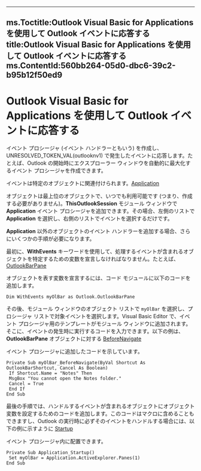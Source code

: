 

---
ms.Toctitle:Outlook Visual Basic for Applications を使用して Outlook イベントに応答する
title:Outlook Visual Basic for Applications を使用して Outlook イベントに応答する
ms.ContentId:560bb264-05d0-dbc6-39c2-b95b12f50ed9
---
# Outlook Visual Basic for Applications を使用して Outlook イベントに応答する




イベント プロシージャ (イベント ハンドラーともいう) を作成し、UNRESOLVED_TOKEN_VAL(outlooknv1) で発生したイベントに応答します。たとえば、Outlook の開始時にエクスプローラー ウィンドウを自動的に最大化するイベント プロシージャを作成できます。



イベントは特定のオブジェクトに関連付けられます。[Application](797003e7-ecd1-eccb-eaaf-32d6ddde8348.md)

 オブジェクトは最上位のオブジェクトで、いつでも利用可能です (つまり、作成する必要がありません)。**ThisOutlookSession** モジュール ウィンドウで **Application** イベント プロシージャを追加できます。その場合、左側のリストで **Application** を選択し、右側のリストでイベントを選択するだけです。



**Application** 以外のオブジェクトのイベント ハンドラーを追加する場合、さらにいくつかの手順が必要になります。



最初に、**WithEvents** キーワードを使用して、処理するイベントが含まれるオブジェクトを特定するための変数を宣言しなければなりません。たとえば、[OutlookBarPane](f8e6aa05-7a66-64f2-5a6a-ea639b6bbc59.md)

 オブジェクトを表す変数を宣言するには、コード モジュールに以下のコードを追加します。

```sourcecode
Dim WithEvents myOlBar as Outlook.OutlookBarPane
```




その後、モジュール ウィンドウのオブジェクト リストで `myOlBar` を選択し、プロシージャ リストで対象イベントを選択します。Visual Basic Editor で、イベント プロシージャ用のテンプレートがモジュール ウィンドウに追加されます。そこに、イベントの発生時に実行するコードを入力できます。以下の例は、**OutlookBarPane** オブジェクトに対する [BeforeNavigate](f632928b-01a9-b467-1cee-0a86e0023f4d.md)

 イベント プロシージャに追加したコードを示しています。

```sourcecode
Private Sub myOlBar_BeforeNavigate(ByVal Shortcut As OutlookBarShortcut, Cancel As Boolean) 
 If Shortcut.Name = "Notes" Then 
 MsgBox "You cannot open the Notes folder." 
 Cancel = True 
 End If 
End Sub
```




最後の手順では、ハンドルするイベントが含まれるオブジェクトにオブジェクト変数を設定するためのコードを追加します。このコードはマクロに含めることもできますし、Outlook の実行時に必ずそのイベントをハンドルする場合には、以下の例に示すように [Startup](d4724d96-2572-b1e3-e202-0bfffb5cf7d5.md)

 イベント プロシージャ内に配置できます。

```sourcecode
Private Sub Application_Startup() 
 Set myOlBar = Application.ActiveExplorer.Panes(1) 
End Sub
```



